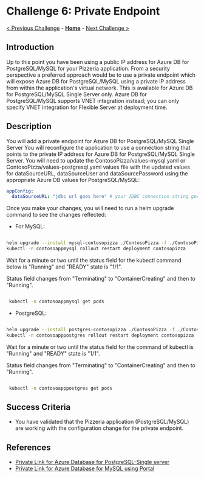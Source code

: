 # Challenge 6: Private Endpoint

[< Previous Challenge](./05-online-cutover-validation.md) - **[Home](../README.md)**  - [Next Challenge >](./07-replication.md)


## Introduction
Up to this point you have been using a public IP address for Azure DB for PostgreSQL/MySQL for your Pizzeria application. From a security perspective a preferred approach would be to use a private endpoint which will expose Azure DB for PostgreSQL/MySQL using a private IP address from within the application's virtual network. This is available for Azure DB for PostgreSQL/MySQL Single Server only. Azure DB for PostgreSQL/MySQL supports VNET integration instead; you can only specify VNET integration for Flexible Server at deployment time. 

## Description
You will add a private endpoint for Azure DB for PostgreSQL/MySQL Single Server
You will reconfigure the application to use a connection string that points to the private IP address for Azure DB for PostgreSQL/MySQL Single Server. You will need to update the ContosoPizza/values-mysql.yaml or ContosoPizza/values-postgresql.yaml values file with the updated values for dataSourceURL, dataSourceUser and dataSourcePassword using the appropriate Azure DB values for PostgreSQL/MySQL:

```yaml
appConfig:
  dataSourceURL: "jdbc url goes here" # your JDBC connection string goes here
```
Once you make your changes, you will need to run a helm upgrade command to see the changes reflected:

* For MySQL:

```bash

helm upgrade --install mysql-contosopizza ./ContosoPizza -f ./ContosoPizza/values.yaml -f ./ContosoPizza/values-mysql.yaml
kubectl -n contosoappmysql rollout restart deployment contosopizza
```

Wait for a minute or two until the status field for the kubectl command below is  "Running" and "READY" state is "1/1".

Status field changes from "Terminating" to "ContainerCreating" and then to "Running".

```bash

 kubectl -n contosoappmysql get pods

```

* PostgreSQL:

```bash

helm upgrade --install postgres-contosopizza ./ContosoPizza -f ./ContosoPizza/values.yaml -f ./ContosoPizza/values-postgresql.yaml
kubectl -n contosoapppostgres rollout restart deployment contosopizza
```


Wait for a minute or two until the status field for the command of kubectl is  "Running" and "READY" state is "1/1".

Status field changes from "Terminating" to "ContainerCreating" and then to "Running".

```bash

 kubectl -n contosoapppostgres get pods

```

## Success Criteria

* You have validated that the Pizzeria application (PostgreSQL/MySQL) are working with the configuration change for the private endpoint.

## References
* [Private Link for Azure Database for PostgreSQL-Single server](https://docs.microsoft.com/en-us/azure/postgresql/concepts-data-access-and-security-private-link)
* [Private Link for Azure Database for MySQL using Portal](https://docs.microsoft.com/en-us/azure/mysql/howto-configure-privatelink-portal)

